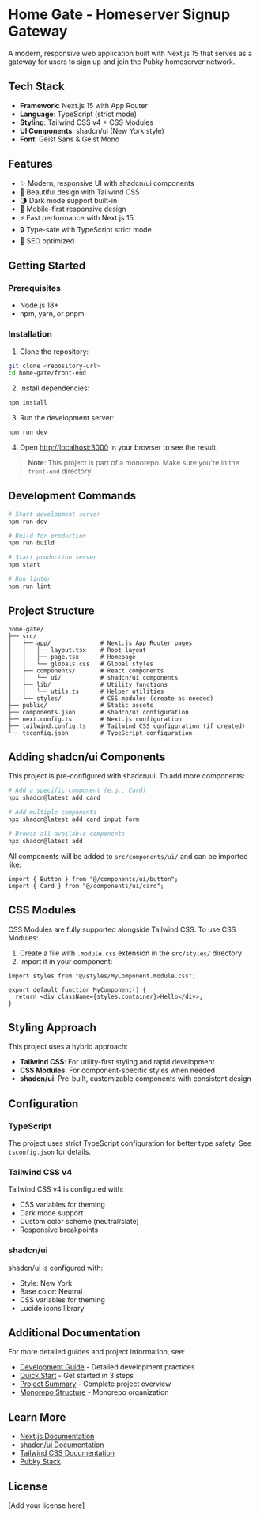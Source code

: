 # Home Gate - Homeserver Signup Gateway

A modern, responsive web application built with Next.js 15 that serves as a gateway for users to sign up and join the Pubky homeserver network.

## Tech Stack

- **Framework**: Next.js 15 with App Router
- **Language**: TypeScript (strict mode)
- **Styling**: Tailwind CSS v4 + CSS Modules
- **UI Components**: shadcn/ui (New York style)
- **Font**: Geist Sans & Geist Mono

## Features

- ✨ Modern, responsive UI with shadcn/ui components
- 🎨 Beautiful design with Tailwind CSS
- 🌗 Dark mode support built-in
- 📱 Mobile-first responsive design
- ⚡ Fast performance with Next.js 15
- 🔒 Type-safe with TypeScript strict mode
- 🎯 SEO optimized

## Getting Started

### Prerequisites

- Node.js 18+ 
- npm, yarn, or pnpm

### Installation

1. Clone the repository:
```bash
git clone <repository-url>
cd home-gate/front-end
```

2. Install dependencies:
```bash
npm install
```

3. Run the development server:
```bash
npm run dev
```

4. Open [http://localhost:3000](http://localhost:3000) in your browser to see the result.

> **Note**: This project is part of a monorepo. Make sure you're in the `front-end` directory.

## Development Commands

```bash
# Start development server
npm run dev

# Build for production
npm run build

# Start production server
npm start

# Run linter
npm run lint
```

## Project Structure

```
home-gate/
├── src/
│   ├── app/              # Next.js App Router pages
│   │   ├── layout.tsx    # Root layout
│   │   ├── page.tsx      # Homepage
│   │   └── globals.css   # Global styles
│   ├── components/       # React components
│   │   └── ui/           # shadcn/ui components
│   ├── lib/              # Utility functions
│   │   └── utils.ts      # Helper utilities
│   └── styles/           # CSS modules (create as needed)
├── public/               # Static assets
├── components.json       # shadcn/ui configuration
├── next.config.ts        # Next.js configuration
├── tailwind.config.ts    # Tailwind CSS configuration (if created)
└── tsconfig.json         # TypeScript configuration
```

## Adding shadcn/ui Components

This project is pre-configured with shadcn/ui. To add more components:

```bash
# Add a specific component (e.g., Card)
npx shadcn@latest add card

# Add multiple components
npx shadcn@latest add card input form

# Browse all available components
npx shadcn@latest add
```

All components will be added to `src/components/ui/` and can be imported like:

```tsx
import { Button } from "@/components/ui/button";
import { Card } from "@/components/ui/card";
```

## CSS Modules

CSS Modules are fully supported alongside Tailwind CSS. To use CSS Modules:

1. Create a file with `.module.css` extension in the `src/styles/` directory
2. Import it in your component:

```tsx
import styles from "@/styles/MyComponent.module.css";

export default function MyComponent() {
  return <div className={styles.container}>Hello</div>;
}
```

## Styling Approach

This project uses a hybrid approach:
- **Tailwind CSS**: For utility-first styling and rapid development
- **CSS Modules**: For component-specific styles when needed
- **shadcn/ui**: Pre-built, customizable components with consistent design

## Configuration

### TypeScript

The project uses strict TypeScript configuration for better type safety. See `tsconfig.json` for details.

### Tailwind CSS v4

Tailwind CSS v4 is configured with:
- CSS variables for theming
- Dark mode support
- Custom color scheme (neutral/slate)
- Responsive breakpoints

### shadcn/ui

shadcn/ui is configured with:
- Style: New York
- Base color: Neutral
- CSS variables for theming
- Lucide icons library

## Additional Documentation

For more detailed guides and project information, see:
- [Development Guide](../.cursor/docs/DEVELOPMENT.md) - Detailed development practices
- [Quick Start](../.cursor/docs/QUICKSTART.md) - Get started in 3 steps
- [Project Summary](../.cursor/docs/PROJECT_SUMMARY.md) - Complete project overview
- [Monorepo Structure](../.cursor/docs/MONOREPO_STRUCTURE.md) - Monorepo organization

## Learn More

- [Next.js Documentation](https://nextjs.org/docs)
- [shadcn/ui Documentation](https://ui.shadcn.com)
- [Tailwind CSS Documentation](https://tailwindcss.com/docs)
- [Pubky Stack](https://pubky.tech)

## License

[Add your license here]
